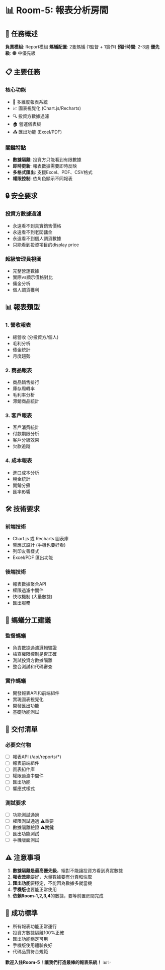 # 📊 Room-5: 報表分析房間

## 🎯 任務概述
**負責模組**: Report模組
**螞蟻配置**: 2隻螞蟻 (1監督 + 1實作)
**預計時間**: 2-3週
**優先級**: 🟠 中優先級

## 📋 主要任務

### **核心功能**
- 🎯 多維度報表系統
- 📈 圖表視覺化 (Chart.js/Recharts)
- 🔍 投資方數據過濾
- 🏠 營運儀表板
- 📤 匯出功能 (Excel/PDF)

### **關鍵特點**
- **數據隔離**: 投資方只能看到有限數據
- **即時更新**: 報表數據需要即時反映
- **多格式匯出**: 支援Excel、PDF、CSV格式
- **權限控制**: 依角色顯示不同報表

## 🔒 安全要求

### **投資方數據過濾**
- 永遠看不到真實銷售價格
- 永遠看不到老闆傭金
- 永遠看不到個人調貨數據
- 只能看到投資項目的display price

### **超級管理員視圖**
- 完整營運數據
- 實際vs顯示價格對比
- 傭金分析
- 個人調貨獲利

## 📊 報表類型

### **1. 營收報表**
- 總營收 (分投資方/個人)
- 毛利分析
- 傣金統計
- 月度趨勢

### **2. 商品報表**
- 商品銷售排行
- 庫存周轉率
- 毛利率分析
- 滯銷商品統計

### **3. 客戶報表**
- 客戶消費統計
- 付款期限分析
- 客戶分級效果
- 欠款追蹤

### **4. 成本報表**
- 進口成本分析
- 稅金統計
- 開銷分攤
- 匯率影響

## 🛠️ 技術要求

### **前端技術**
- Chart.js 或 Recharts 圖表庫
- 響應式設計 (手機也要好看)
- 列印友善樣式
- Excel/PDF 匯出功能

### **後端技術**
- 報表數據聚合API
- 權限過濾中間件
- 快取機制 (大量數據)
- 匯出服務

## 🐜 螞蟻分工建議

### **監督螞蟻**
- 負責數據過濾邏輯驗證
- 檢查權限控制是否正確
- 測試投資方數據隔離
- 整合測試和代碼審查

### **實作螞蟻**
- 開發報表API和前端組件
- 實現圖表視覺化
- 開發匯出功能
- 基礎功能測試

## 📝 交付清單

### **必要交付物**
- [ ] 報表API (/api/reports/*)
- [ ] 報表前端組件
- [ ] 圖表組件庫
- [ ] 權限過濾中間件
- [ ] 匯出功能
- [ ] 響應式樣式

### **測試要求**
- [ ] 功能測試通過
- [ ] 權限測試通過 ⚠️重要
- [ ] 數據隔離驗證 ⚠️關鍵
- [ ] 匯出功能測試
- [ ] 手機版面測試

## ⚠️ 注意事項

1. **數據隔離是最高優先級**，絕對不能讓投資方看到真實數據
2. **報表效能**要好，大量數據要有分頁和快取
3. **匯出功能**要穩定，不能因為數據多就當機
4. **手機版**也要能正常使用
5. **依賴Room-1,2,3,4**的數據，要等前置房間完成

## 🎉 成功標準
- 所有報表功能正常運行
- 投資方數據隔離100%正確
- 匯出功能穩定可用
- 手機版使用體驗良好
- 代碼品質符合規範

**歡迎入住Room-5！讓我們打造最棒的報表系統！** 📊✨